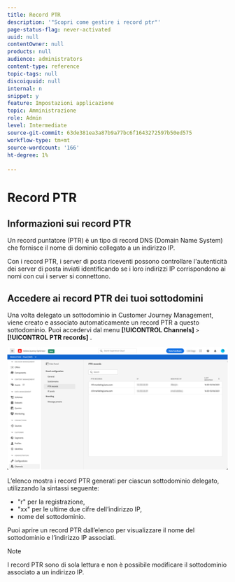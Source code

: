 ```yaml
---
title: Record PTR
description: '"Scopri come gestire i record ptr"'
page-status-flag: never-activated
uuid: null
contentOwner: null
products: null
audience: administrators
content-type: reference
topic-tags: null
discoiquuid: null
internal: n
snippet: y
feature: Impostazioni applicazione
topic: Amministrazione
role: Admin
level: Intermediate
source-git-commit: 63de381ea3a87b9a77bc6f1643272597b50ed575
workflow-type: tm+mt
source-wordcount: '166'
ht-degree: 1%

---
```



# Record PTR

## Informazioni sui record PTR

Un record puntatore (PTR) è un tipo di record DNS (Domain Name System) che fornisce il nome di dominio collegato a un indirizzo IP.

Con i record PTR, i server di posta riceventi possono controllare l&#39;autenticità dei server di posta inviati identificando se i loro indirizzi IP corrispondono ai nomi con cui i server si connettono.

## Accedere ai record PTR dei tuoi sottodomini

Una volta delegato un sottodominio in Customer Journey Management, viene creato e associato automaticamente un record PTR a questo sottodominio. Puoi accedervi dal menu **[!UICONTROL Channels]** `>` **[!UICONTROL PTR records]** .

![](../assets/ptr-records.png)

L’elenco mostra i record PTR generati per ciascun sottodominio delegato, utilizzando la sintassi seguente:

* &quot;r&quot; per la registrazione,
* &quot;xx&quot; per le ultime due cifre dell’indirizzo IP,
* nome del sottodominio.

Puoi aprire un record PTR dall’elenco per visualizzare il nome del sottodominio e l’indirizzo IP associati.

>[!NOTE]
>
>I record PTR sono di sola lettura e non è possibile modificare il sottodominio associato a un indirizzo IP.

